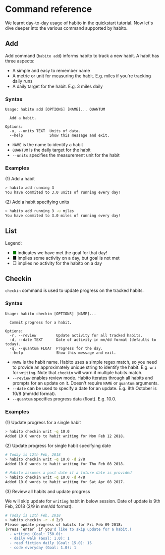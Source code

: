 # Command reference

We learnt day-to-day usage of habito in the [quickstart][habito-quickstart]
tutorial. Now let's dive deeper into the various command supported by habito.

[habito-quickstart]: index.md#quickstart

## Add
Add command (`habito add`) informs habito to track a new habit. A habit has
three aspects:

- A simple and easy to remember name
- A metric or unit for measuring the habit. E.g. miles if you're tracking daily
  runs
- A daily target for the habit. E.g. 3 miles daily

### Syntax
```
Usage: habito add [OPTIONS] [NAME]... QUANTUM

  Add a habit.

Options:
  -u, --units TEXT  Units of data.
  --help            Show this message and exit.
```

- `NAME` is the name to identify a habit
- `QUANTUM` is the daily target for the habit
- `--units` specifies the measurement unit for the habit

### Examples
(1) Add a habit

```sh
> habito add running 3
You have commited to 3.0 units of running every day!
```

(2) Add a habit specifying units

```sh
> habito add running 3 -u miles
You have commited to 3.0 miles of running every day!
```

## List

Legend:

- <span style="color:green">■</span> indicates we have met the goal for that
  day!
- ■ implies some activity on a day, but goal is not met
- □ implies no activity for the habito on a day


## Checkin
`checkin` command is used to update progress on the tracked habits.

### Syntax
```
Usage: habito checkin [OPTIONS] [NAME]...

  Commit progress for a habit.

Options:
  -r, --review         Update activity for all tracked habits.
  -d, --date TEXT      Date of activity in mm/dd format (defaults to today).
  -q, --quantum FLOAT  Progress for the day.
  --help               Show this message and exit.
```

- `NAME` is the habit name. Habito uses a simple regex match, so you need to
  provide an approximately unique string to identify the habit. E.g. `wri` for
  `writing`. Note that `checkin` will warn if multiple habits match.
- `--review` enables review mode. Habito iterates through all habits and
  prompts for an update on it. Doesn't require `NAME` or `quantum` arguments.
- `--date` can be used to specify a date for an update. E.g. 8th October is
  10/8 (mm/dd format).
- `--quantum` specifies progress data (float). E.g. 10.0.

### Examples
(1) Update progress for a single habit

```sh
> habito checkin writ -q 10.0
Added 10.0 words to habit writing for Mon Feb 12 2018.
```

(2) Update progress for single habit specifying date

```sh
# Today is 12th Feb, 2018
> habito checkin writ -q 10.0 -d 2/8
Added 10.0 words to habit writing for Thu Feb 08 2018.

# Habito assumes a past date if a future date is provided
> habito checkin writ -q 10.0 -d 4/8
Added 10.0 words to habit writing for Sat Apr 08 2017.
```

(3) Review all habits and update progress

We will skip update for `writing` habit in below session. Date of update is 9th
Feb, 2018 (2/9 in mm/dd format).

```sh
# Today is 12th Feb, 2018
> habito checkin -r -d 2/9
Please update progress of habits for Fri Feb 09 2018:
(Press `enter` if you'd like to skip update for a habit.)
  - writing (Goal: 750.0):
  - daily walk (Goal: 1.0): 1
  - read fiction daily (Goal: 15.0): 15
  - code everyday (Goal: 1.0): 1
```
